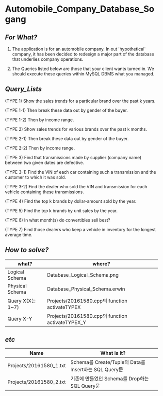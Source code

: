 # Automobile_Company_Database_Sogang
## _For What?_
1. The application is for an automobile company. In out 'hypothetical' company, it has been decided to redesign a major part of the database that underlies company operations.

2. The Queries listed below are those that your client wants turned in. We should execute these queries within MySQL DBMS what you managed.

## _Query_Lists_
(TYPE 1) Show the sales trends for a particular brand over the past k years.


(TYPE 1-1) Then break these data out by gender of the buyer. 


(TYPE 1-2) Then by income range. 


(TYPE 2) Show sales trends for various brands over the past k months.


(TYPE 2-1) Then break these data out by gender of the buyer. 


(TYPE 2-2) Then by income range. 


(TYPE 3) Find that transmissions made by supplier (company name) between two 
given dates are defective. 


(TYPE 3-1) Find the VIN of each car containing such a transmission and the 
customer to which it was sold. 


(TYPE 3-2) Find the dealer who sold the VIN and transmission for each vehicle 
containing these transmissions. 


(TYPE 4) Find the top k brands by dollar-amount sold by the year. 


(TYPE 5) Find the top k brands by unit sales by the year. 


(TYPE 6) In what month(s) do convertibles sell best?


(TYPE 7) Find those dealers who keep a vehicle in inventory for the longest 
average time. 



## _How to solve?_
| what? | where? |
| ------ | ------ |
| Logical Schema | Database_Logical_Schema.png |
| Physical Schema | Database_Physical_Schema.erwin |
| Query X(X는 1~7) | Projects/20161580.cpp의 function activateTYPEX |
| Query X-Y | Projects/20161580.cpp의 function activateTYPEX_Y |

## _etc_
| Name | What is it? |
| ------ | ------ |
| Projects/20161580_1.txt | Schema를 Create/Tuple의 Data를 Insert하는 SQL Query문 |
| Projects/20161580_2.txt | 기존에 만들었던 Schema를 Drop하는 SQL Query문 |
